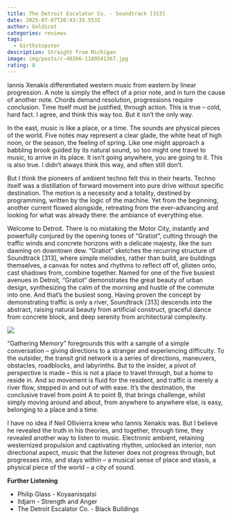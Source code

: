 ```yaml
---
title: The Detroit Escalator Co. - Soundtrack [313]
date: 2025-07-07T20:43:33.553Z
author: Goldicot
categories: reviews
tags:
  - birthstopster
description: Straight from Michigan
image: img/posts/r-40266-1189541367.jpg
rating: 8
---
```

Iannis Xenakis differentiated western music from eastern by linear progression. A note is simply the effect of a prior note, and in turn the cause of another note. Chords demand resolution, progressions require conclusion. Time itself must be justified, through action. This is true – cold, hard fact. I agree, and think this way too. But it isn’t the only way.

In the east, music is like a place, or a time. The sounds are physical pieces of the world. Five notes may represent a clear glade, the white heat of high noon, or the season, the feeling of spring. Like one might approach a babbling brook guided by its natural sound, so too might one travel to music, to arrive in its place. It isn’t going anywhere, you are going to it. This is also true. I didn’t always think this way, and often still don’t. 

But I think the pioneers of ambient techno felt this in their hearts. Techno itself was a distillation of forward movement into pure drive without specific destination. The motion is a necessity and a totality, destined by programming, written by the logic of the machine. Yet from the beginning, another current flowed alongside, retreating from the ever-advancing and looking for what was already there: the ambiance of everything else. 

Welcome to Detroit. There is no mistaking the Motor City, instantly and powerfully conjured by the opening tones of “Gratiot”, cutting through the traffic winds and concrete horizons with a delicate majesty, like the sun dawning on downtown dew. “Gratiot” sketches the recurring structure of Soundtrack \[313], where simple melodies, rather than build, are buildings themselves, a canvas for notes and rhythms to reflect off of, glisten onto, cast shadows from, combine together. Named for one of the five busiest avenues in Detroit, “Gratiot” demonstrates the great beauty of urban design, synthesizing the calm of the morning and hustle of the commute into one. And that’s the busiest song. Having proven the concept by demonstrating traffic is only a river, Soundtrack \[313] descends into the abstract, raising natural beauty from artificial construct, graceful dance from concrete block, and deep serenity from architectural complexity. 

![](img/posts/r-40266-1189541367.jpg)

“Gathering Memory” foregrounds this with a sample of a simple conversation – giving directions to a stranger and experiencing difficulty. To the outsider, the transit grid network is a series of directions, maneuvers, obstacles, roadblocks, and labyrinths. But to the insider, a pivot of perspective is made – this is not a place to travel through, but a home to reside in. And so movement is fluid for the resident, and traffic is merely a river flow, stepped in and out of with ease. It’s the destination, the conclusive travel from point A to point B, that brings challenge, whilst simply moving around and about, from anywhere to anywhere else, is easy, belonging to a place and a time.

I have no idea if Neil Ollivierra knew who Iannis Xenakis was. But I believe he revealed the truth in his theories, and together, through time, they revealed another way to listen to music. Electronic ambient, retaining westernized propulsion and captivating rhythm, unlocked an interior, non directional aspect, music that the listener does not progress through, but progresses into, and stays within – a musical sense of place and stasis, a physical piece of the world – a city of sound.

**Further Listening**

* Philip Glass - Koyaanisqatsi
* Ildjarn - Strength and Anger
* The Detroit Escalator Co. - Black Buildings